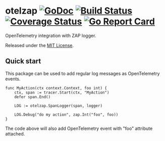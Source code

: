 # otelzap [![GoDoc][doc-img]][doc] [![Build Status][ci-img]][ci] [![Coverage Status][cov-img]][cov] [![Go Report Card][reportcard-img]][reportcard]

OpenTelemetry integration with ZAP logger.

Released under the [MIT License](LICENSE).


## Quick start

This package can be used to add regular log messages as OpenTelemetry events.

```{.go}
func MyAction(ctx context.Context, foo int) {
    ctx, span := tracer.Start(ctx, "MyAction")
    defer span.End()

    LOG := otelzap.SpanLogger(span, logger)

    LOG.Debug("do my action", zap.Int("foo", foo))
}
```

The code above will also add OpenTelemetry event with "foo" attribute attached.


[doc-img]: https://godoc.org/github.com/Pilatuz/otelzap?status.svg
[doc]: https://godoc.org/github.com/Pilatuz/otelzap
[ci-img]: https://github.com/Pilatuz/otelzap/actions/workflows/go.yml/badge.svg
[ci]: https://github.com/Pilatuz/otelzap/actions
[cov-img]: https://codecov.io/gh/Pilatuz/otelzap/branch/main/graph/badge.svg
[cov]: https://codecov.io/gh/Pilatuz/otelzap
[reportcard-img]: https://goreportcard.com/badge/github.com/Pilatuz/otelzap
[reportcard]: https://goreportcard.com/report/github.com/Pilatuz/otelzap
